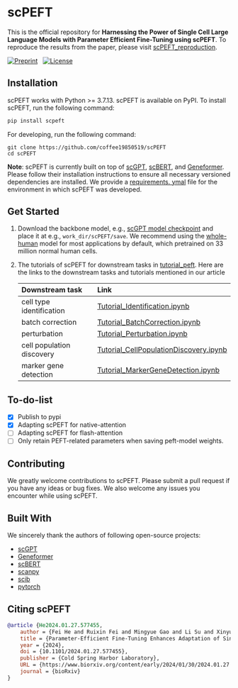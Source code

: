 # scPEFT

This is the official repository for **Harnessing the Power of Single Cell Large Language Models with Parameter Efficient
Fine-Tuning using scPEFT**. To reproduce the results from the paper, please visit [scPEFT_reproduction](https://github.com/coffee19850519/scPEFT_reproduction).

[![Preprint](https://img.shields.io/badge/preprint-available-brightgreen)](https://www.biorxiv.org/content/10.1101/2024.01.27.577455v1)
&nbsp;
[![License](https://img.shields.io/badge/license-MIT-blue)](https://github.com/username/repo/blob/main/LICENSE)

## Installation

scPEFT works with Python >= 3.7.13. scPEFT is available on PyPI. To install scPEFT, run the following command:

```bash
pip install scpeft
```

For developing, run the following command:

```
git clone https://github.com/coffee19850519/scPEFT
cd scPEFT
```

**Note**: scPEFT is currently built on top of [scGPT](https://github.com/bowang-lab/scGPT), [scBERT](https://github.com/TencentAILabHealthcare/scBERT), and [Geneformer](https://huggingface.co/ctheodoris/Geneformer).
Please follow their installation instructions to ensure all necessary versioned dependencies are installed. We provide a [requirements. ymal](https://github.com/SELECT-FROM/scPEFT/blob/main/requirements.yaml) file for the environment in which scPEFT was developed.

## Get Started

1. Download the backbone
   model, e.g., [scGPT model checkpoint](https://github.com/bowang-lab/scGPT/blob/main/README.md#pretrained-scgpt-model-zoo)
   and place it at e.g., `work_dir/scPEFT/save`. We recommend using
   the [whole-human](https://drive.google.com/drive/folders/1oWh_-ZRdhtoGQ2Fw24HP41FgLoomVo-y?usp=sharing) model for
   most applications by default, which pretrained on 33 million normal human cells.

2. The tutorials of scPEFT for downstream tasks
   in  [tutorial_peft](https://github.com/coffee19850519/scPEFT/tree/main/tutorial_peft). Here are the links to the
   downstream tasks and tutorials mentioned in our article

   | Downstream task           | Link                                                                                                                                           |
   |:--------------------------|:-----------------------------------------------------------------------------------------------------------------------------------------------|
   | cell type identification  | [Tutorial_Identification.ipynb](https://github.com/coffee19850519/scPEFT/blob/main/tutorial_peft/Tutorial_Identification.ipynb)                |
   | batch correction          | [Tutorial_BatchCorrection.ipynb](https://github.com/coffee19850519/scPEFT/blob/main/tutorial_peft/Tutorial_BatchCorrection.ipynb)                 |
   | perturbation              | [Tutorial_Perturbation.ipynb](https://github.com/coffee19850519/scPEFT/blob/main/tutorial_peft/Tutorial_Perturbation.ipynb)                       |
   | cell population discovery | [Tutorial_CellPopulationDiscovery.ipynb](https://github.com/coffee19850519/scPEFT/blob/main/tutorial_peft/Tutorial_CellPopulationDiscovery.ipynb) |
   | marker gene detection     | [Tutorial_MarkerGeneDetection.ipynb](https://github.com/coffee19850519/scPEFT/blob/main/tutorial_peft/Tutorial_MarkerGeneDetection.ipynb)         |

## To-do-list

- [x] Publish to pypi
- [x] Adapting scPEFT for native-attention
- [ ] Adapting scPEFT for flash-attention
- [ ] Only retain PEFT-related parameters when saving peft-model weights.

## Contributing

We greatly welcome contributions to scPEFT. Please submit a pull request if you have any ideas or bug fixes. We also
welcome any issues you encounter while using scPEFT.

## Built With

We sincerely thank the authors of following open-source projects:

- [scGPT](https://github.com/bowang-lab/scGPT)
- [Geneformer](https://huggingface.co/ctheodoris/Geneformer)
- [scBERT](https://github.com/TencentAILabHealthcare/scBERT)
- [scanpy](https://github.com/scverse/scanpy)
- [scib](https://github.com/theislab/scib)
- [pytorch](https://github.com/pytorch/pytorch)

## Citing scPEFT

```bibtex
@article {He2024.01.27.577455,
	author = {Fei He and Ruixin Fei and Mingyue Gao and Li Su and Xinyu Zhang and Dong Xu},
	title = {Parameter-Efficient Fine-Tuning Enhances Adaptation of Single Cell Large Language Model for Cell Type Identification},
	year = {2024},
	doi = {10.1101/2024.01.27.577455},
	publisher = {Cold Spring Harbor Laboratory},
	URL = {https://www.biorxiv.org/content/early/2024/01/30/2024.01.27.577455},
	journal = {bioRxiv}
}
```
